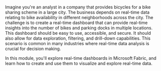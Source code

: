 Imagine you're an analyst in a company that provides bicycles for a bike sharing scheme in a large city. The business depends on real-time data relating to bike availability in different neighborhoods across the city. The challenge is to create a real-time dashboard that can provide real-time insights into the number of bikes and parking docks in multiple locations. This dashboard should be easy to use, accessible, and secure. It should also allow for data exploration, filtering, and drill-down capabilities. This scenario is common in many industries where real-time data analysis is crucial for decision making.

In this module, you'll explore real-time dashboards in Microsoft Fabric, and learn how to create and use them to visualize and explore real-time data.